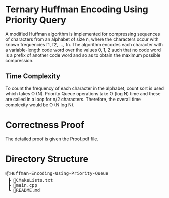# Ternary Huffman Encoding Using Priority Query

A modified Huffman algorithm is implemented for compressing sequences of characters from an alphabet of size n, where the characters
occur with known frequencies f1, f2, …, fn. The algorithm encodes each character with a variable-length code word over the values 0, 1, 2 such that no code word is a prefix of another code word and so as to obtain the maximum possible compression.

## Time Complexity

To count the frequency of each character in the alphabet, count sort is used which takes O (N). Priority Queue operations take O (log N) time and these are called in a loop for n/2 characters. Therefore, the overall time complexity would be O (N log N).

# Correctness Proof

The detailed proof is given the Proof.pdf file.

# Directory Structure

<pre>
📦Huffman-Encoding-Using-Priority-Queue
 ┣ 📜CMakeLists.txt
 ┣ 📜main.cpp
 ┗ 📜README.md
</pre>
